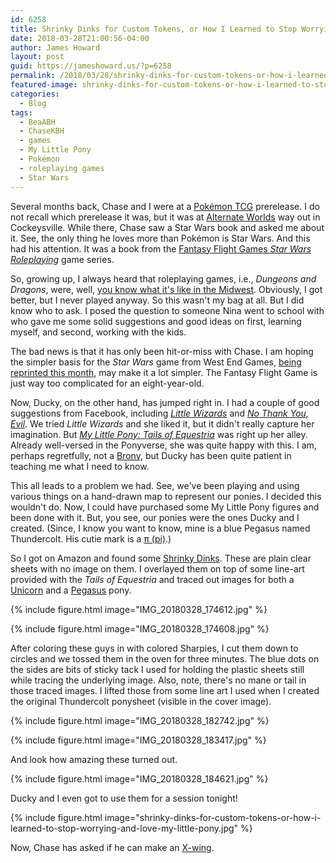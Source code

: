 ```yaml
---
id: 6258
title: Shrinky Dinks for Custom Tokens, or How I Learned to Stop Worrying and Love My Little Pony
date: 2018-03-28T21:00:56-04:00
author: James Howard
layout: post
guid: https://jameshoward.us/?p=6258
permalink: /2018/03/28/shrinky-dinks-for-custom-tokens-or-how-i-learned-to-stop-worrying-and-love-my-little-pony/
featured-image: shrinky-dinks-for-custom-tokens-or-how-i-learned-to-stop-worrying-and-love-my-little-pony.jpg
categories:
  - Blog
tags:
  - BeaABH
  - ChaseKBH
  - games
  - My Little Pony
  - Pokémon
  - roleplaying games
  - Star Wars
---
```

Several months back, Chase and I were at a [Pokémon
TCG](https://www.pokemon.com/us/pokemon-tcg/) prerelease.  I do not
recall which prerelease it was, but it was at [Alternate
Worlds](https://alternateworlds.popshop.comixology.com/) way out
in Cockeysville.    While there, Chase saw a Star Wars book and
asked me about it.  See, the only thing he loves more than Pokémon
is Star Wars.  And this had his attention.  It was a book from the
[Fantasy Flight Games _Star Wars
Roleplaying_](https://www.fantasyflightgames.com/en/products/star-wars-edge-of-the-empire/)
game series.

So, growing up, I always heard that roleplaying games, i.e., _Dungeons
and Dragons_, were, well, [you know what it's like in the
Midwest](https://www.youtube.com/watch?v=E6AOd6r6Qi8).  Obviously,
I got better, but I never played anyway.  So this wasn't my bag at
all.  But I did know who to ask.  I posed the question to someone
Nina went to school with who gave me some solid suggestions and
good ideas on first, learning myself, and second, working with the
kids.

The bad news is that it has only been hit-or-miss with Chase.  I
am hoping the simpler basis for the _Star Wars_ game from West End
Games, [being reprinted this
month](https://www.fantasyflightgames.com/en/products/star-wars-the-roleplaying-game-30th-anniversary-edition/),
may make it a lot simpler.  The Fantasy Flight Game is just way too
complicated for an eight-year-old.

Now, Ducky, on the other hand, has jumped right in.  I had a couple
of good suggestions from Facebook, including _[Little
Wizards](https://www.crafty-games.com/shop/little-wizards/)_ and
_[No Thank You, Evil](http://www.nothankyouevil.com/)_.  We tried
_Little Wizards_ and she liked it, but it didn't really capture her
imagination.  But _[My Little Pony: Tails of
Equestria](http://riverhorse.eu/our-games/my-little-pony-tails-of-equestria/)_
was right up her alley.  Already well-versed in the Ponyverse, she
was quite happy with this.  I am, perhaps regretfully, not a
[Brony](https://whatisabrony.com/), but Ducky has been quite patient
in teaching me what I need to know.

This all leads to a problem we had.  See, we've been playing and
using various things on a hand-drawn map to represent our ponies.
I decided this wouldn't do.  Now, I could have purchased some My
Little Pony figures and been done with it.  But, you see, our ponies
were the ones Ducky and I created.  (Since, I know you want to know,
mine is a blue Pegasus named Thundercolt.  His cutie mark is a [π
(pi)](/2017/01/07/mathematician-different-kind-mathematician-statistician/).)

So I got on Amazon and found some [Shrinky
Dinks](https://www.amazon.com/Shrinky-Dinks-Creative-Sheets-Crystal/dp/B0103B04RO/).
These are plain clear sheets with no image on them.  I overlayed
them on top of some line-art provided with the _Tails of Equestria_
and traced out images for both a
[Unicorn](http://mlp.wikia.com/wiki/Unicorns) and a
[Pegasus](http://mlp.wikia.com/wiki/Pegasus_ponies) pony.

{% include figure.html image="IMG_20180328_174612.jpg" %}

{% include figure.html image="IMG_20180328_174608.jpg" %}

After coloring these guys in with colored Sharpies, I cut them down
to circles and we tossed them in the oven for three minutes.  The
blue dots on the sides are bits of sticky tack I used for holding
the plastic sheets still while tracing the underlying image.  Also,
note, there's no mane or tail in those traced images.  I lifted
those from some line art I used when I created the original Thundercolt
ponysheet (visible in the cover image).

{% include figure.html image="IMG_20180328_182742.jpg" %}

{% include figure.html image="IMG_20180328_183417.jpg" %}

And look how amazing these turned out.

{% include figure.html image="IMG_20180328_184621.jpg" %}

Ducky and I even got to use them for a session tonight!

{% include figure.html
image="shrinky-dinks-for-custom-tokens-or-how-i-learned-to-stop-worrying-and-love-my-little-pony.jpg"
%}

Now, Chase has asked if he can make an
[X-wing](http://starwars.wikia.com/wiki/X-wing_starfighter).

